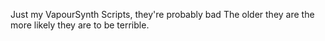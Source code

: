 Just my VapourSynth Scripts, they're probably bad
The older they are the more likely they are to be terrible.

